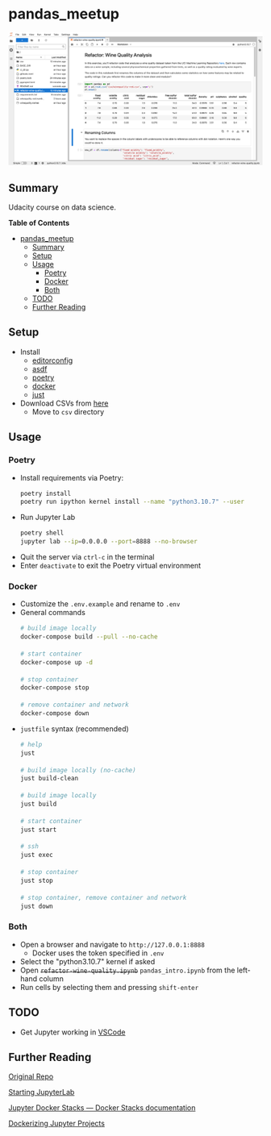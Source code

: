 # pandas_meetup

![JupyterLab](img/jupyterlab.png)

## Summary
Udacity course on data science.

**Table of Contents**
* [pandas_meetup](#pandas_meetup)
  * [Summary](#summary)
  * [Setup](#setup)
  * [Usage](#usage)
    * [Poetry](#poetry)
    * [Docker](#docker)
    * [Both](#both)
  * [TODO](#todo)
  * [Further Reading](#further-reading)

## Setup
* Install
    * [editorconfig](https://editorconfig.org/)
    * [asdf](https://asdf-vm.com/guide/getting-started.html#_2-download-asdf)
    * [poetry](https://python-poetry.org/docs/)
    * [docker](https://docs.docker.com/compose/install/)
    * [just](https://just.systems/man/en)
* Download CSVs from [here](https://archive.ics.uci.edu/ml/machine-learning-databases/wine-quality/)
  * Move to `csv` directory

## Usage
### Poetry
* Install requirements via Poetry: 
    ```bash
    poetry install
    poetry run ipython kernel install --name "python3.10.7" --user
    ```
* Run Jupyter Lab
    ```bash
    poetry shell
    jupyter lab --ip=0.0.0.0 --port=8888 --no-browser
    ```
* Quit the server via `ctrl-c` in the terminal
* Enter `deactivate` to exit the Poetry virtual environment

### Docker
* Customize the `.env.example` and rename to `.env`
* General commands
    ```bash
    # build image locally
    docker-compose build --pull --no-cache

    # start container
    docker-compose up -d

    # stop container
    docker-compose stop

    # remove container and network
    docker-compose down
    ```
* `justfile` syntax (recommended)
    ```bash
    # help
    just

    # build image locally (no-cache)
    just build-clean

    # build image locally
    just build

    # start container
    just start

    # ssh
    just exec

    # stop container
    just stop

    # stop container, remove container and network
    just down
    ```

### Both
* Open a browser and navigate to `http://127.0.0.1:8888`
  * Docker uses the token specified in `.env`
* Select the "python3.10.7" kernel if asked
* Open ~~`refactor-wine-quality.ipynb`~~ `pandas_intro.ipynb` from the left-hand column
* Run cells by selecting them and pressing `shift-enter`

## TODO
* Get Jupyter working in [VSCode](https://github.com/microsoft/vscode-jupyter)

## Further Reading
[Original Repo](https://github.com/realpython/materials/tree/master/pandas-intro)

[Starting JupyterLab](https://jupyterlab.readthedocs.io/en/stable/getting_started/starting.html)

[Jupyter Docker Stacks — Docker Stacks documentation](https://jupyter-docker-stacks.readthedocs.io/en/latest/index.html)

[Dockerizing Jupyter Projects](https://towardsdatascience.com/dockerizing-jupyter-projects-39aad547484a)
